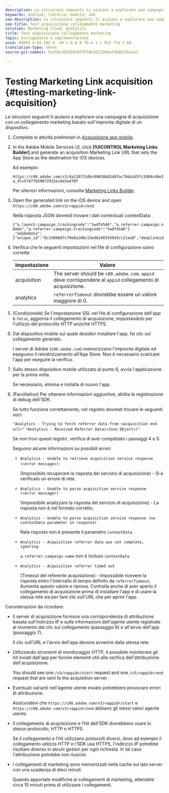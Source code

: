 ```yaml
---
description: Le istruzioni seguenti ti aiutano a esplorare una campagna di acquisizione con un collegamento marketing basato sull'impronta digitale di un dispositivo.
keywords: android; libreria; mobile; sdk
seo-description: Le istruzioni seguenti ti aiutano a esplorare una campagna di acquisizione con un collegamento marketing basato sull'impronta digitale di un dispositivo.
seo-title: Test acquisizione collegamento marketing
solution: Marketing Cloud, Analytics
title: Test acquisizione collegamento marketing
topic: Sviluppatore e implementazione
uuid: 69503 e 01-182 d -44 c 6-b 0 fb-e 1 c 012 ffa 3 bd
translation-type: tm+mt
source-git-commit: 54150c39325070f37f8e1612204a745d81551ea7

---
```



# Testing Marketing Link acquisition {#testing-marketing-link-acquisition}

Le istruzioni seguenti ti aiutano a esplorare una campagna di acquisizione con un collegamento marketing basato sull'impronta digitale di un dispositivo.

1. Completa le attività preliminari in [Acquisizione app mobile](/help/ios/acquisition-main/acquisition.md).
1. In the Adobe Mobile Services UI, click **[!UICONTROL Marketing Links Builder]** and generate an acquisition Marketing Link URL that sets the App Store as the destination for iOS devices.

   Ad esempio:

   ```
   https://c00.adobe.com/v3/da120731d6c09658b82d8fac78da1d5fc2d09c48e21b3a55f9e2d7344e08425d/start?a_dl=57477650072932ec6d3a470f
   ```

   Per ulteriori informazioni, consulta [Marketing Links Builder](/help/using/acquisition-main/c-marketing-links-builder/c-marketing-links-builder.md).


1. Open the generated link on the iOS device and open `https://c00.adobe.com/v3/<appid>/end`.

   Nella risposta JSON dovresti trovare i dati contestuali contextData:

   ```js{"fingerprint":"bae91bb778f0ad52e37f0892961d06ac6a5c935b","endCallbacks":["***"],"timestamp":1464301217,"appguid":"da120731d6c09658b82d8fac78da1d5fc2d09c48e21b3a55f9e2d7344e08425d","contextData":
   {"a.launch.campaign.trackingcode":"twdf4546","a.referrer.campaign.name":"iOS Demo","a.referrer.campaign.trackingcode":"twdf4546"}
   ,"adobeData":{"unique_id":"8c14098d7c79e8a180c15e4b2403549d3cc21ea8","deeplinkid":"57477650072932ec6d3a470f"}}
   ```

1. Verifica che le seguenti impostazioni nel file di configurazione siano corrette:

   | Impostazione | Valore |
   |--- |--- |
   | acquisition | The server should be  `c00.adobe.com`. `appid` deve corrispondere al *`appid`* collegamento di acquisizione. |
   | analytics | `referrerTimeout` dovrebbe essere un valore maggiore di 0. |

1. (Condizionale) Se l'impostazione SSL nel file di configurazione dell'app è `false`, aggiorna il collegamento di acquisizione, impostandolo per l'utilizzo del protocollo HTTP anziché HTTPS.
1. Dal dispositivo mobile sul quale desideri installare l'app, fai clic sul collegamento generato.

   I server di Adobe (`c00.adobe.com`) memorizzano l'impronta digitale ed eseguono il reindirizzamento all'App Store. Non è necessario scaricare l'app per eseguire la verifica.
1. Sullo stesso dispositivo mobile utilizzato al punto 6, avvia l'applicazione per la prima volta.

   Se necessario, elimina e installa di nuovo l'app.
1. (Facoltativo) Per ottenere informazioni aggiuntive, abilita la registrazione di debug dell'SDK.

   Se tutto funziona correttamente, nel registro dovresti trovare le seguenti voci:

   `"Analytics - Trying to fetch referrer data from <acquisition end url>"`
   `"Analytics - Received Referrer Data(<Json Object>)"`

   Se non trovi questi registri, verifica di aver completato i passaggi 4 e 5.

   Seguono alcune informazioni su possibili errori:

   * `Analytics - Unable to retrieve acquisition service response (<error message>)`:

      (Impossibile recuperare la risposta del servizio di acquisizione) - Si è verificato un errore di rete.

   * `Analytics - Unable to parse acquisition service response (<error message>)`

      (Impossibile analizzare la risposta del servizio di acquisizione) - La risposta non è nel formato corretto.

   * `Analytics - Unable to parse acquisition service response (no contextData parameter in response)`

      Nela risposta non è presente il parametro `contextData`.

   * `Analytics - Acquisition referrer data was not complete, ignoring`

      `a.referrer.campaign.name` non è incluso `contextData`.

   * `Analytics - Acquisition referrer timed out`

      (Timeout del referente acquisizione) - Impossibile ricevere la risposta entro l'intervallo di tempo definito da `referrerTimeout`. Aumenta questo valore e riprova. Controlla anche di aver aperto il collegamento di acquisizione prima di installare l'app e di usare la stessa rete sia per fare clic sull'URL che per aprire l'app.

Considerazioni da ricordare:

* Il server di acquisizione fornisce una corrispondenza di attribuzione basata sull'indirizzo IP e sulle informazioni dell'agente utente registrate al momento del clic sul collegamento (passaggio 6) e all'avvio dell'app (passaggio 7).

   Il clic sull'URL e l'avvio dell'app devono avvenire dalla stessa rete.

* Utilizzando strumenti di monitoraggio HTTP, è possibile monitorare gli hit inviati dall'app per fornire elementi utili alla verifica dell'attribuzione dell'acquisizione.

   You should see one `/v3/<appid>/start` request and one `/v3/<appid>/end` request that are sent to the acquisition server.

* Eventuali varianti nell'agente utente inviato potrebbero provocare errori di attribuzione.

   Assicuratevi che `https://c00.adobe.com/v3/<appid>/start` e `https://c00.adobe.com/v3/<appid>/end` abbiano gli stessi valori agente utente.

* Il collegamento di acquisizione e l'hit dell'SDK dovrebbero usare lo stesso protocollo, HTTP o HTTPS.

   Se il collegamento e l'hit utilizzano protocolli diversi, dove ad esempio il collegamento utilizza HTTP e l'SDK usa HTTPS, l'indirizzo IP potrebbe risultare diverso in alcuni gestori per ogni richiesta. In tal caso l'attribuzione potrebbe non riuscire.

* I collegamenti di marketing sono memorizzati nella cache sul lato server con una scadenza di dieci minuti.

   Quando apportate modifiche ai collegamenti di marketing, attendete circa 10 minuti prima di utilizzare i collegamenti.